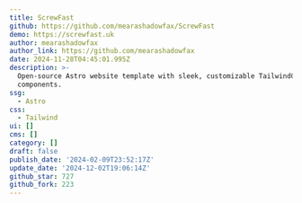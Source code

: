 ```yaml
---
title: ScrewFast
github: https://github.com/mearashadowfax/ScrewFast
demo: https://screwfast.uk
author: mearashadowfax
author_link: https://github.com/mearashadowfax
date: 2024-11-28T04:45:01.995Z
description: >-
  Open-source Astro website template with sleek, customizable TailwindCSS
  components.
ssg:
  - Astro
css:
  - Tailwind
ui: []
cms: []
category: []
draft: false
publish_date: '2024-02-09T23:52:17Z'
update_date: '2024-12-02T19:06:14Z'
github_star: 727
github_fork: 223
---
```

